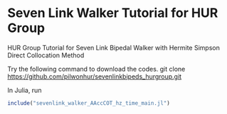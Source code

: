 Seven Link Walker Tutorial for HUR Group
=======
HUR Group Tutorial for Seven Link Bipedal Walker with Hermite Simpson Direct Collocation Method

Try the following command to download the codes.
git clone https://github.com/pilwonhur/sevenlinkbipeds_hurgroup.git

In Julia, run
```julia
include("sevenlink_walker_AAccCOT_hz_time_main.jl")
```
